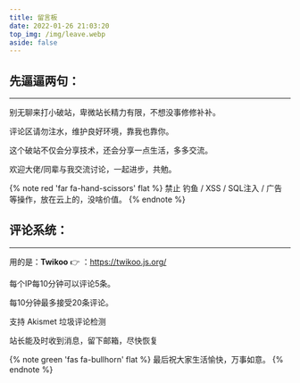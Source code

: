 ```yaml
---
title: 留言板
date: 2022-01-26 21:03:20
top_img: /img/leave.webp
aside: false
---
```


##  先逼逼两句：

---

别无聊来打小破站，卑微站长精力有限，不想没事修修补补。

评论区请勿注水，维护良好环境，靠我也靠你。

这个破站不仅会分享技术，还会分享一点生活，多多交流。

欢迎大佬/同辈与我交流讨论，一起进步，共勉。

{% note red 'far fa-hand-scissors' flat %}
禁止 钓鱼 / XSS / SQL注入 / 广告 等操作，放在云上的，没啥价值。
{% endnote %}


##  评论系统：

---

用的是：**Twikoo**  👉 ：https://twikoo.js.org/

每个IP每10分钟可以评论5条。

每10分钟最多接受20条评论。

支持 Akismet 垃圾评论检测

站长能及时收到消息，留下邮箱，尽快恢复


{% note green 'fas fa-bullhorn' flat %}
最后祝大家生活愉快，万事如意。
{% endnote %}